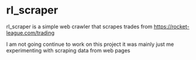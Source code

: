 # rl_scraper 

rl_scraper is a simple web crawler that scrapes trades from https://rocket-league.com/trading

I am not going continue to work on this project it was mainly just me experimenting with scraping data from web pages
